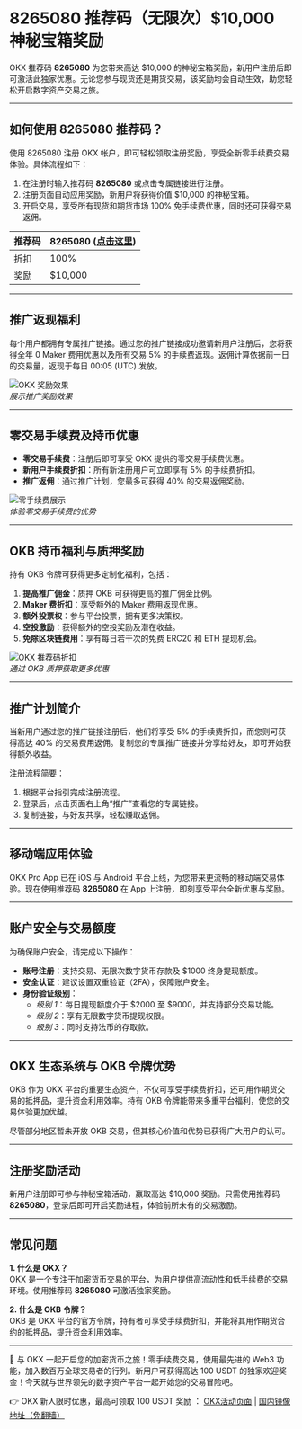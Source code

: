 # 8265080 推荐码（无限次）$10,000 神秘宝箱奖励

OKX 推荐码 **8265080** 为您带来高达 $10,000 的神秘宝箱奖励，新用户注册后即可激活此独家优惠。无论您参与现货还是期货交易，该奖励均会自动生效，助您轻松开启数字资产交易之旅。

---

## 如何使用 8265080 推荐码？

使用 8265080 注册 OKX 帐户，即可轻松领取注册奖励，享受全新零手续费交易体验。具体流程如下：

1. 在注册时输入推荐码 **8265080** 或点击专属链接进行注册。
2. 注册页面自动应用奖励，新用户将获得价值 $10,000 的神秘宝箱。
3. 开启交易，享受所有现货和期货市场 100% 免手续费优惠，同时还可获得交易返佣。

| 推荐码       | 8265080 ([点击这里](https://bit.ly/OKXe)) |
| ------------ | ----------------------------------------- |
| 折扣         | 100%                                      |
| 奖励         | $10,000                                   |

---

## 推广返现福利

每个用户都拥有专属推广链接。通过您的推广链接成功邀请新用户注册后，您将获得全年 0 Maker 费用优惠以及所有交易 5% 的手续费返现。返佣计算依据前一日的交易量，返现于每日 00:05 (UTC) 发放。

![OKX 奖励效果](https://www.jmhbdh.com/wp-content/img/6192964721.webp)  
*展示推广奖励效果*

---

## 零交易手续费及持币优惠

- **零交易手续费**：注册后即可享受 OKX 提供的零交易手续费优惠。  
- **新用户手续费折扣**：所有新注册用户可立即享有 5% 的手续费折扣。  
- **推广返佣**：通过推广计划，您最多可获得 40% 的交易返佣奖励。

![零手续费展示](https://www.jmhbdh.com/wp-content/img/86496450239.webp)  
*体验零交易手续费的优势*

---

## OKB 持币福利与质押奖励

持有 OKB 令牌可获得更多定制化福利，包括：

1. **提高推广佣金**：质押 OKB 可获得更高的推广佣金比例。  
2. **Maker 费折扣**：享受额外的 Maker 费用返现优惠。  
3. **额外投票权**：参与平台投票，拥有更多决策权。  
4. **空投激励**：获得额外的空投奖励及潜在收益。  
5. **免除区块链费用**：享有每日若干次的免费 ERC20 和 ETH 提现机会。

![OKX 推荐码折扣](https://www.jmhbdh.com/wp-content/img/2294874358611.webp)  
*通过 OKB 质押获取更多优惠*

---

## 推广计划简介

当新用户通过您的推广链接注册后，他们将享受 5% 的手续费折扣，而您则可获得高达 40% 的交易费用返佣。复制您的专属推广链接并分享给好友，即可开始获得额外收益。

注册流程简要：
1. 根据平台指引完成注册流程。
2. 登录后，点击页面右上角“推广”查看您的专属链接。
3. 复制链接，与好友共享，轻松赚取返佣。

---

## 移动端应用体验

OKX Pro App 已在 iOS 与 Android 平台上线，为您带来更流畅的移动端交易体验。现在使用推荐码 **8265080** 在 App 上注册，即刻享受平台全新优惠与奖励。

---

## 账户安全与交易额度

为确保账户安全，请完成以下操作：
- **账号注册**：支持交易、无限次数字货币存款及 $1000 终身提现额度。  
- **安全认证**：建议设置双重验证（2FA），保障账户安全。  
- **身份验证级别**：
  - *级别 1*：每日提现额度介于 $2000 至 $9000，并支持部分交易功能。
  - *级别 2*：享有无限数字货币提现权限。
  - *级别 3*：同时支持法币的存取款。

---

## OKX 生态系统与 OKB 令牌优势

OKB 作为 OKX 平台的重要生态资产，不仅可享受手续费折扣，还可用作期货交易的抵押品，提升资金利用效率。持有 OKB 令牌能带来多重平台福利，使您的交易体验更加优越。

尽管部分地区暂未开放 OKB 交易，但其核心价值和优势已获得广大用户的认可。

---

## 注册奖励活动

新用户注册即可参与神秘宝箱活动，赢取高达 $10,000 奖励。只需使用推荐码 **8265080**，登录后即可开启奖励进程，体验前所未有的交易激励。

---

## 常见问题

**1. 什么是 OKX？**  
OKX 是一个专注于加密货币交易的平台，为用户提供高流动性和低手续费的交易环境。使用推荐码 **8265080** 可激活独家奖励。

**2. 什么是 OKB 令牌？**  
OKB 是 OKX 平台的官方令牌，持有者可享受手续费折扣，并能将其用作期货合约的抵押品，提升资金利用效率。

---

🚀 与 OKX 一起开启您的加密货币之旅！零手续费交易，使用最先进的 Web3 功能，加入数百万全球交易者的行列。新用户可获得高达 100 USDT 的独家欢迎奖金！今天就与世界领先的数字资产平台一起开始您的交易冒险吧。

👉 OKX 新人限时优惠，最高可领取 100 USDT 奖励 ： [OKX活动页面](https://bit.ly/OKXe) | [国内镜像地址（免翻墙）](https://bit.ly/okX)
